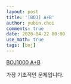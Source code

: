 ```yaml
---
layout: post
title: '[BOJ] A+B'
author: yubin.choi
comments: true
date: 2020-04-22 00:00
use_math: true
tags: [boj]
---
```


[BOJ1000 A+B](https://www.acmicpc.net/problem/1000)

가장 기초적인 문제입니다.

<script src="https://gist.github.com/sean9892/6b7803cad5f76c317c90dab00687b6ef.js"></script>

<script src="https://gist.github.com/sean9892/a390a622fed5a13b5ca3cabf83d1c171.js"></script>

